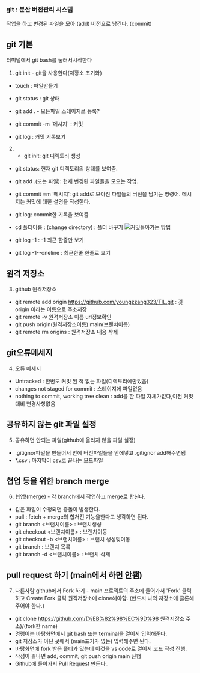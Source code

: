 ### git : 분산 버전관리 시스템

작업을 하고
변경된 파일을 모아 (add)
버전으로 남긴다. (commit)
 ## git 기본

터미널에서 git bash를 눌러서시작한다
1. git init - git을 사용한다(저장소 초기화)
 - touch : 파일만들기
 - git status : git 상태
 - git add . - 모든파일 스테이지로 등록?
 - git commit -m '메시지' : 커밋

 - git log : 커밋 기록보기

2. - git init: git 디렉토리 생성
- git status: 현재 git 디렉토리의 상태를 보여줌.
- git add .(또는 파일): 현재 변경된 파일들을 모으는 작업.
- git commit =m ‘메시지’: git add로 모아진 파일들의 버전을 남기는 명령어. 메시지는 커밋에 대한 설명을 작성한다.
- git log: commit한 기록을 보여줌
- cd 폴더이름 : (change directory)  : 폴더 바꾸기
![커밋돌아가는 방법](/git%EC%9D%B4%20%EB%8F%8C%EC%95%84%EA%B0%80%EB%8A%94%20%EA%B7%B8%EB%A6%BC.PNG)

 - git log -1 : -1 최근 한줄만 보기
 - git log -1--oneline : 최근한줄 한줄로 보기


## 원격 저장소

3. github 원격저장소
 - git remote add  origin https://github.com/youngzzang323/TIL.git : 깃 origin 이라는 이름으로 주소저장
 - git remote -v 원격저장소 이름 url정보확인
 - git push origin(원격저장소이름) main(브랜치이름)
 - git remote rm origins : 원격저장소 내용 삭제

## git오류메세지

4. 오류 메세지
 - Untracked : 한번도 커밋 된 적 없는 파일(디렉토리에만있음)
 - changes not staged for commit : 스테이지에 파일없음
 - nothing to commit, working tree clean : add를 한 파일 자체가없다,이전 커밋대비 변경사항없음

## 공유하지 않는 git 파일 설정
 5. 공유하면 안되는 파일(github에 올리지 않을 파일 설정)
 -  .gitignor파일을 만들어서 안에 버전파일들을 안에넣고 .gitignor add해주면됌
 - *.csv : 마지막이 csv로 끝나는 모드파일

## 협업 등을 위한 branch merge
 6. 협업!(merge) - 각 branch에서 작업하고 merge로 합친다.

  - 같은 파일이 수정되면 충돌이 발생한다.
  - pull : fetch + merge의 합쳐진 기능을한다고 생각하면 된다.
  - git branch <브랜치이름> : 브랜치생성
 - git checkout <브랜치이름> : 브랜치이동
 - git checkout -b <브랜치이름> : 브랜치 생성및이동
  - git branch : 브랜치 목록
  - git branch -d <브랜치이름> : 브랜치 삭제

## pull request 하기 (main에서 하면 안됌)
  7. 다른사람 github에서 Fork 하기
    - main 프로젝트의 주소에 들어가서 'Fork' 클릭하고 Create Fork 클릭
원격저장소에 clone해야함. (반드시 나의 저장소에 클론해주어야 한다.)
- git clone https://github.com/(%EB%82%98%EC%9D%98 원격저장소 주소)/(fork한 name)
- 명령어는 바탕화면에서 git bash 또는 terminal을 열어서 입력해준다.
- git 저장소가 아닌 곳에서 (main표기가 없는) 입력해주면 된다.
- 바탕화면에 fork 받은 폴더가 있는데 이것을 vs code로 열어서 코드 작성 진행.
- 작성이 끝나면 add, commit, git push origin main 진행
- Github에 들어가서 Pull Request 만든다..
